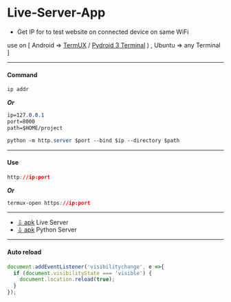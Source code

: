 # Live-Server-App
+ Get IP for to test website on connected device on same WiFi
   
use on [ Android => [TermUX](https://play.google.com/store/apps/details?id=com.termux) / [Pydroid 3 Terminal](https://play.google.com/store/apps/details?id=ru.iiec.pydroid3) ) , Ubuntu => any Terminal ]
***
#### Command
```css
ip addr
```
**_Or_**
```css
ip=127.0.0.1
port=8000
path=$HOME/project
```
```css
python -m http.server $port --bind $ip --directory $path
```
***
#### Use
```css
http://ip:port
```
**_Or_**
```css
termux-open https://ip:port
```
***
+ [⇩ apk](https://www.mediafire.com/file/aoeub2ilvpdx5vs/Live_Server.apk) Live Server
+ [⇩ apk](https://www.mediafire.com/file/7jl1m71a3fg44ve/Python+Server.apk) Python Server
***
#### Auto reload
```javascript
document.addEventListener('visibilitychange', e =>{
  if (document.visibilityState === 'visible') {
    document.location.reload(true);
  }
});
```
